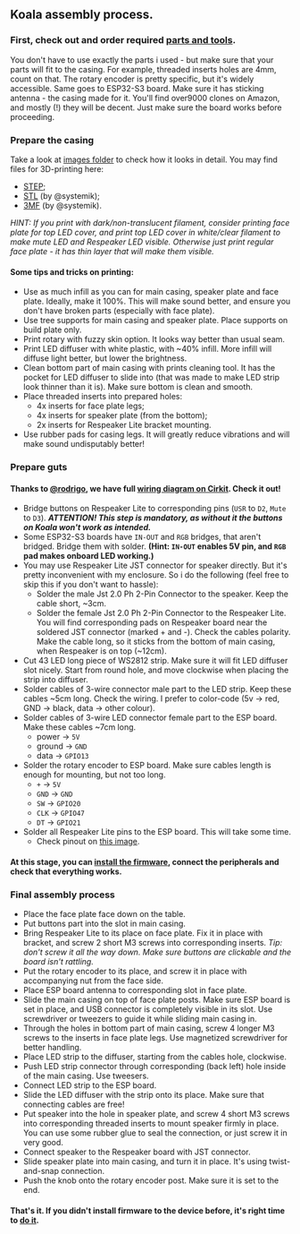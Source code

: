## Koala assembly process.

### First, check out and order required [parts and tools](parts_and_tools.md).
You don't have to use exactly the parts i used - but make sure that your parts will fit to the casing.
For example, threaded inserts holes are 4mm, count on that.
The rotary encoder is pretty specific, but it's widely accessible.
Same goes to ESP32-S3 board. Make sure it has sticking antenna - the casing made for it. You'll find over9000 clones on Amazon, and mostly (!) they will be decent. Just make sure the board works before proceeding.

### Prepare the casing
Take a look at [images folder](/casing/images) to check how it looks in detail.
You may find files for 3D-printing here:
  - [STEP](/casing/step);
  - [STL](/casing/stl) (by @systemik);
  - [3MF](/casing/3mf) (by @systemik).

_HINT: If you print with dark/non-translucent filament, consider printing face plate for top LED cover, and print top LED cover in white/clear filament to make mute LED and Respeaker LED visible. Otherwise just print regular face plate - it has thin layer that will make them visible._

#### Some tips and tricks on printing:
- Use as much infill as you can for main casing, speaker plate and face plate. Ideally, make it 100%. This will make sound better, and ensure you don't have broken parts (especially with face plate).
- Use tree supports for main casing and speaker plate. Place supports on build plate only.
- Print rotary with fuzzy skin option. It looks way better than usual seam.
- Print LED diffuser with white plastic, with ~40% infill. More infill will diffuse light better, but lower the brightness.
- Clean bottom part of main casing with prints cleaning tool. It has the pocket for LED diffuser to slide into (that was made to make LED strip look thinner than it is). Make sure bottom is clean and smooth.
- Place threaded inserts into prepared holes:
  - 4x inserts for face plate legs;
  - 4x inserts for speaker plate (from the bottom);
  - 2x inserts for Respeaker Lite bracket mounting.
- Use rubber pads for casing legs. It will greatly reduce vibrations and will make sound undisputably better!

### Prepare guts
#### Thanks to [@rodrigo](https://github.com/rodrigosiviero), we have full [wiring diagram on Cirkit](https://app.cirkitdesigner.com/project/69192877-c1b3-4971-989a-3abfdbbd7a87). Check it out!
- Bridge buttons on Respeaker Lite to corresponding pins (`USR` to `D2`, `Mute` to `D3`). _**ATTENTION! This step is mandatory, as without it the buttons on Koala won't work as intended.**_
- Some ESP32-S3 boards have `IN-OUT` and `RGB` bridges, that aren't bridged. Bridge them with solder. **(Hint: `IN-OUT` enables 5V pin, and `RGB` pad makes onboard LED working.)**
- You may use Respeaker Lite JST connector for speaker directly. But it's pretty inconvenient with my enclosure. So i do the following (feel free to skip this if you don't want to hassle):
    - Solder the male Jst 2.0 Ph 2-Pin Connector to the speaker. Keep the cable short, ~3cm.
    - Solder the female Jst 2.0 Ph 2-Pin Connector to the Respeaker Lite. You will find corresponding pads on Respeaker board near the soldered JST connector (marked + and -). Check the cables polarity. Make the cable long, so it sticks from the bottom of main casing, when Respeaker is on top (~12cm).
- Cut 43 LED long piece of WS2812 strip. Make sure it will fit LED diffuser slot nicely. Start from round hole, and move clockwise when placing the strip into diffuser.
- Solder cables of 3-wire connector male part to the LED strip. Keep these cables ~5cm long. Check the wiring. I prefer to color-code (5v -> red, GND -> black, data -> other colour).
- Solder cables of 3-wire LED connector female part to the ESP board. Make these cables ~7cm long.
  - power -> `5V`
  - ground -> `GND`
  - data -> `GPIO13`
- Solder the rotary encoder to ESP board. Make sure cables length is enough for mounting, but not too long.
  - `+` -> `5V`
  - `GND` -> `GND`
  - `SW` -> `GPIO20`
  - `CLK` -> `GPIO47`
  - `DT` -> `GPIO21`
- Solder all Respeaker Lite pins to the ESP board. This will take some time.
  - Check pinout on [this image](images/respeaker-esp-pinout.jpg).
#### At this stage, you can [install the firmware](software.md), connect the peripherals and check that everything works.

### Final assembly process
- Place the face plate face down on the table.
- Put buttons part into the slot in main casing.
- Bring Respeaker Lite to its place on face plate. Fix it in place with bracket, and screw 2 short M3 screws into corresponding inserts. _Tip: don't screw it all the way down. Make sure buttons are clickable and the board isn't rattling._
- Put the rotary encoder to its place, and screw it in place with accompanying nut from the face side.
- Place ESP board antenna to corresponding slot in face plate.
- Slide the main casing on top of face plate posts. Make sure ESP board is set in place, and USB connector is completely visible in its slot. Use screwdriver or tweezers to guide it while sliding main casing in.
- Through the holes in bottom part of main casing, screw 4 longer M3 screws to the inserts in face plate legs. Use magnetized screwdriver for better handling.
- Place LED strip to the diffuser, starting from the cables hole, clockwise.
- Push  LED strip connector through corresponding (back left) hole inside of the main casing. Use tweesers.
- Connect LED strip to the ESP board.
- Slide the LED diffuser with the strip onto its place. Make sure that connecting cables are free!
- Put speaker into the hole in speaker plate, and screw 4 short M3 screws into corresponding threaded inserts to mount speaker firmly in place. You can use some rubber glue to seal the connection, or just screw it in very good.
- Connect speaker to the Respeaker board with JST connector.
- Slide speaker plate into main casing, and turn it in place. It's using twist-and-snap connection.
- Push the knob onto the rotary encoder post. Make sure it is set to the end.

#### That's it. If you didn't install firmware to the device before, it's right time to [do it](software.md).
